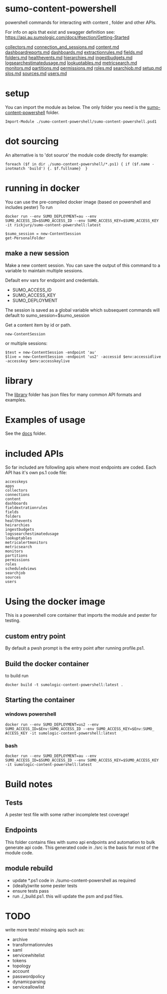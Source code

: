 # sumo-content-powershell
powershell commands for interacting with content ,  folder and other APIs.

For info on apis that exist and swagger definition see: https://api.au.sumologic.com/docs/#section/Getting-Started

[collectors.md](docs/collectors.md)
[connection_and_sessions.md](docs/connection_and_sessions.md)
[content.md](docs/content.md)
[dashboardreports.md](docs/dashboardreports.md)
[dashboards.md](docs/dashboards.md)
[extractionrules.md](docs/extractionrules.md)
[fields.md](docs/fields.md)
[folders.md](docs/folders.md)
[healthevents.md](docs/healthevents.md)
[hierarchies.md](docs/hierarchies.md)
[ingestbudgets.md](docs/ingestbudgets.md)
[logsearchestimatedusage.md](docs/logsearchestimatedusage.md)
[lookuptables.md](docs/lookuptables.md)
[metricsearch.md](docs/metricsearch.md)
[monitors.md](docs/monitors.md)
[partitions.md](docs/partitions.md)
[permissions.md](docs/permissions.md)
[roles.md](docs/roles.md)
[searchjob.md](docs/searchjob.md)
[setup.md](docs/setup.md)
[slos.md](docs/slos.md)
[sources.md](docs/sources.md)
[users.md](docs/users.md)

# setup
You can import the module as below. The only folder you need is the [sumo-content-powershell](./sumo-content-powershell) folder.

```
Import-Module ./sumo-content-powershell/sumo-content-powershell.psd1
```

# dot sourcing
An alternative is to 'dot source' the module code directly for example: 
```
foreach ($f in dir ./sumo-content-powershell/*.ps1) { if ($f.name -inotmatch 'build') {. $f.fullname}  }
```

# running in docker
You can use the pre-compiled docker image (based on powershell and includes pester)
To run
```
docker run --env SUMO_DEPLOYMENT=au --env SUMO_ACCESS_ID=$SUMO_ACCESS_ID --env SUMO_ACCESS_KEY=$SUMO_ACCESS_KEY -it rickjury/sumo-content-powershell:latest

$sumo_session = new-ContentSession
get-PersonalFolder
```

## make a new session
Make a new content session. You can save the output of this command to a variable to maintain multiple sessions.

Default env vars for endpoint and credentials.
- SUMO_ACCESS_ID
- SUMO_ACCESS_KEY
- SUMO_DEPLOYMENT

The session is saved as a global variable which subsequent commands will default to sumo_session=$sumo_session

Get a content item by id or path.
```
new-ContentSession 
```

or multiple sessions:

```
$test = new-ContentSession -endpoint 'au'
$live = new-ContentSession -endpoint 'us2' -accessid $env:accessidlive -accesskey $env:accesskeylive
```

# library
The [library](./library) folder has json files for many common API formats and examples.

# Examples of usage
See the [docs](./docs) folder.

# included APIs
So far included are followling apis where most endpoints are coded.  Each API has it's own ps.1 code file:
```
accesskeys
apps
collectors
connections
content
dashboards
fieldextrationrules
fields
folders
healthevents
heirarchies
ingestbudgets
logssearchestimatedusage
lookuptables
metricalertmonitors
metricsearch
monitors
partitions
permissions
roles
scheduledviews
searchjob
sources
users
```

# Using the docker image
This is a powershell core container that imports the module and pester for testing.

## custom entry point
By default a pwsh prompt is the entry point after running profile.ps1.

## Build the docker container
to build run
```
docker build -t sumologic-content-powershell:latest .
```

## Starting the container
### windows powershell
```
docker run --env SUMO_DEPLOYMENT=us2 --env SUMO_ACCESS_ID=$Env:SUMO_ACCESS_ID --env SUMO_ACCESS_KEY=$Env:SUMO_
ACCESS_KEY -it sumologic-content-powershell:latest
```

### bash
```
docker run --env SUMO_DEPLOYMENT=au --env SUMO_ACCESS_ID=$SUMO_ACCESS_ID --env SUMO_ACCESS_KEY=$SUMO_ACCESS_KEY -it sumologic-content-powershell:latest
```

# Build notes
## Tests
A pester test file with some rather incomplete test coverage!

## Endpoints
This folder contains files with sumo api endpoints and automation to bulk generate api code. This generated code in ./src is the basis for most of the module code.

## module rebuild
- update *.ps1 code in ./sumo-content-powershell as required
- (ideally)write some pester tests 
- ensure tests pass
- run ./_build.ps1. this will update the psm and psd files.

# TODO
write more tests!
missing apis such as:
- archive
- transformationrules
- saml
- servicewhitelist
- tokens
- topology
- account
- passwordpolicy
- dynamicparsing
- serviceallowlist
